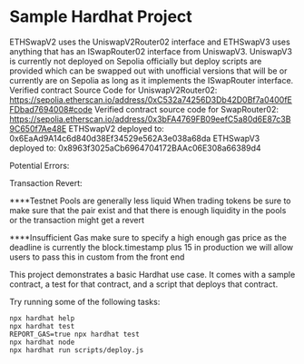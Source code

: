 # Sample Hardhat Project


ETHSwapV2 uses the UniswapV2Router02 interface and ETHSwapV3 uses anything that has an ISwapRouter02 interface from UniswapV3.
UniswapV3 is currently not deployed on Sepolia officially but deploy scripts are provided which can be swapped out with unofficial 
versions that will be or currently are on Sepolia as long as it implements the ISwapRouter interface.
Verified contract Source Code for UniswapV2Router02: https://sepolia.etherscan.io/address/0xC532a74256D3Db42D0Bf7a0400fEFDbad7694008#code
Verified contract source code for SwapRouter02: https://sepolia.etherscan.io/address/0x3bFA4769FB09eefC5a80d6E87c3B9C650f7Ae48E
ETHSwapV2 deployed to: 0x6EaAd9A14c6d840d38Ef34529e562A3e038a68da
ETHSwapV3 deployed to: 0x8963f3025aCb6964704172BAAc06E308a66389d4


Potential Errors:

Transaction Revert:

****Testnet Pools are generally less liquid
When trading tokens be sure to make sure that the pair exist and that there is enough liquidity in the pools 
or the transaction might get a revert

****Insufficient Gas
make sure to specify a high enough gas price as the deadline is currently the block.timestamp plus 15 in production
we will allow users to pass this in custom from the front end






This project demonstrates a basic Hardhat use case. It comes with a sample contract, a test for that contract, and a script that deploys that contract.

Try running some of the following tasks:

```shell
npx hardhat help
npx hardhat test
REPORT_GAS=true npx hardhat test
npx hardhat node
npx hardhat run scripts/deploy.js
```
